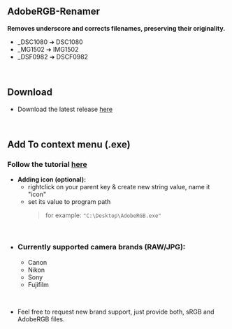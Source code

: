 ## AdobeRGB-Renamer
**Removes underscore and corrects filenames, preserving their originality.**

* _DSC1080 &#10132; DSC1080
* _MG1502 &#10132; IMG1502
* _DSF0982 &#10132; DSCF0982

<br>

## Download
* Download the latest release [here](https://bit.ly/imspeed-releases)  
  
<br>
  
## Add To context menu (.exe)

### Follow the tutorial [here](https://stackoverflow.com/questions/48597700/adding-a-context-menu-item-in-windows-for-a-specific-file-extension)

* **Adding icon (optional):**
	* rightclick on your parent key & create new string value, name it "icon"
	* set its value to program path
		> for example: `"C:\Desktop\AdobeRGB.exe"`
<br>
 
- ### **Currently supported camera brands (RAW/JPG):** 
	- Canon  
	- Nikon  
	- Sony  
	- Fujifilm 
<br>

* Feel free to request new brand support, just provide both, sRGB and AdobeRGB files.
